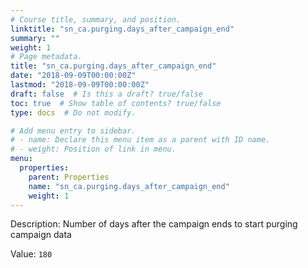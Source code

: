 ```yaml
---
# Course title, summary, and position.
linktitle: "sn_ca.purging.days_after_campaign_end"
summary: ""
weight: 1
# Page metadata.
title: "sn_ca.purging.days_after_campaign_end"
date: "2018-09-09T00:00:00Z"
lastmod: "2018-09-09T00:00:00Z"
draft: false  # Is this a draft? true/false
toc: true  # Show table of contents? true/false
type: docs  # Do not modify.

# Add menu entry to sidebar.
# - name: Declare this menu item as a parent with ID name.
# - weight: Position of link in menu.
menu:
  properties:
    parent: Properties
    name: "sn_ca.purging.days_after_campaign_end"
    weight: 1
---
```


Description: Number of days after the campaign ends to start purging campaign data


Value: `180`